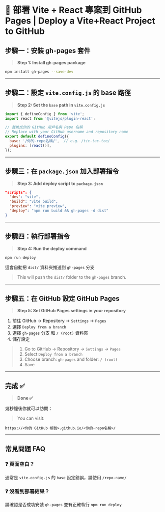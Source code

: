 # 🚀 部署 Vite + React 專案到 GitHub Pages | Deploy a Vite+React Project to GitHub

## 步驟一：安裝 gh-pages 套件  
> **Step 1: Install gh-pages package**

```bash
npm install gh-pages --save-dev
```

---

## 步驟二：設定 `vite.config.js` 的 base 路徑  
> **Step 2: Set the `base` path in `vite.config.js`**

```js
import { defineConfig } from 'vite';
import react from '@vitejs/plugin-react';

// 替換成你的 GitHub 用戶名與 Repo 名稱
// Replace with your GitHub username and repository name
export default defineConfig({
  base: '/你的-repo名稱/',  // e.g. /tic-tac-toe/
  plugins: [react()],
});
```

---

## 步驟三：在 `package.json` 加入部署指令  
> **Step 3: Add deploy script to `package.json`**

```json
"scripts": {
  "dev": "vite",
  "build": "vite build",
  "preview": "vite preview",
  "deploy": "npm run build && gh-pages -d dist"
}
```

---

## 步驟四：執行部署指令  
> **Step 4: Run the deploy command**

```bash
npm run deploy
```

這會自動把 `dist/` 資料夾推送到 `gh-pages` 分支  
>This will push the `dist/` folder to the `gh-pages` branch.

---

## 步驟五：在 GitHub 設定 GitHub Pages  
> **Step 5: Set GitHub Pages settings in your repository**

1. 前往 GitHub → Repository → `Settings` → `Pages`  
2. 選擇 `Deploy from a branch`  
3. 選擇 `gh-pages` 分支 和 `/ (root)` 資料夾    
4. 儲存設定 

>1. Go to GitHub → Repository → `Settings` → `Pages`
>2. Select `Deploy from a branch`
>3. Choose branch: `gh-pages` and folder: `/ (root)`
>4. Save

---

## 完成 ✅  
> **Done ✅**

幾秒鐘後你就可以訪問：  
> You can visit:

```
https://<你的 GitHub 帳號>.github.io/<你的-repo名稱>/
```

---

## 常見問題 FAQ

### ❓ 頁面空白？
通常是 `vite.config.js` 的 `base` 設定錯誤，請使用 `/repo-name/`

### ❓ 沒看到部署結果？
請確認是否成功安裝 `gh-pages` 並有正確執行 `npm run deploy`
